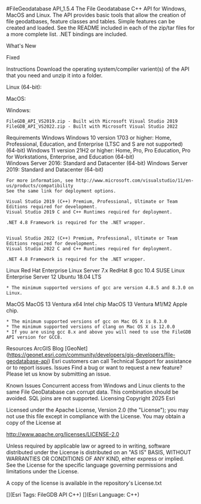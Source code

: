 
#FileGeodatabase API_1.5.4
The File Geodatabase C++ API for Windows, MacOS and Linux. The API provides basic tools that allow the creation of file geodatbases, feature classes and tables. Simple features can be created and loaded. See the README included in each of the zip/tar files for a more complete list. .NET bindings are included.

What's New


Fixed


Instructions
Download the operating system/compiler varient(s) of the API that you need and unzip it into a folder.

Linux (64-bit):


MacOS:


Windows:

	FileGDB_API_VS2019.zip - Built with Microsoft Visual Studio 2019
	FileGDB_API_VS2022.zip - Built with Microsoft Visual Studio 2022
Requirements
Windows
    Windows 10 version 1703 or higher: Home, Professional, Education, and Enterprise (LTSC and S are not supported) (64-bit)
    Windows 11 version 21H2 or higher: Home, Pro, Pro Education, Pro for Workstations, Enterprise, and Education (64-bit)		
    Windows Server 2016: Standard and Datacenter (64-bit)
    Windows Server 2019: Standard and Datacenter (64-bit)
	
    For more information, see http://www.microsoft.com/visualstudio/11/en-us/products/compatibility
    See the same link for deployment options.
	
    Visual Studio 2019 (C++) Premium, Professional, Ultimate or Team Editions required for development.
    Visual Studio 2019 C and C++ Runtimes required for deployment.

    .NET 4.8 Framework is required for the .NET wrapper.

	
    Visual Studio 2022 (C++) Premium, Professional, Ultimate or Team Editions required for development.
    Visual Studio 2022 C and C++ Runtimes required for deployment.
    
    .NET 4.8 Framework is required for the .NET wrapper.
Linux
    Red Hat Enterprise Linux Server 7.x
    RedHat 8 gcc 10.4
    SUSE Linux Enterprise Server 12
    Ubuntu 18.04 LTS

    * The minimum supported versions of gcc are version 4.8.5 and 8.3.0 on Linux.
MacOS
    MacOS 13 Ventura x64 Intel chip
    MacOS 13 Ventura M1/M2 Apple chip.
	
    * The minimum supported versions of gcc on Mac OS X is 8.3.0
    * The minimum supported versions of clang on Mac OS X is 12.0.0
	* If you are using gcc 8.x and above you will need to use the FileGDB API version for GCC8.
Resources
ArcGIS Blog
[GeoNet] (https://geonet.esri.com/community/developers/gis-developers/file-geodatabase-api)
Esri customers can call Technical Support for assistance or to report issues.
Issues
Find a bug or want to request a new feature? Please let us know by submitting an issue.

Known Issues
Concurrent access from Windows and Linux clients to the same File GeoDatabase can corrupt data. This combination should be avoided.
SQL joins are not supported.
Licensing
Copyright 2025 Esri

Licensed under the Apache License, Version 2.0 (the "License"); you may not use this file except in compliance with the License. You may obtain a copy of the License at

http://www.apache.org/licenses/LICENSE-2.0

Unless required by applicable law or agreed to in writing, software distributed under the License is distributed on an "AS IS" BASIS, WITHOUT WARRANTIES OR CONDITIONS OF ANY KIND, either express or implied. See the License for the specific language governing permissions and limitations under the License.

A copy of the license is available in the repository's License.txt

[](Esri Tags: FileGDB API C++) [](Esri Language: C++)​
